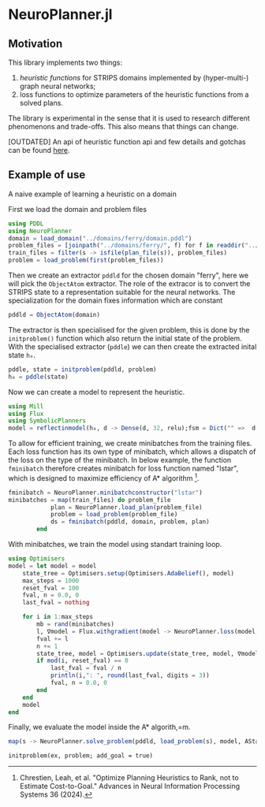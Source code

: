 # NeuroPlanner.jl

## Motivation
This library implements two things:
1. *heuristic functions* for STRIPS domains implemented by (hyper-multi-) graph neural networks; 
2. loss functions to optimize parameters of the heuristic functions from a solved plans.

The library is experimental in the sense that it is used to research different phenomenons and trade-offs.  This also means that things can change.

\[OUTDATED\] An api of heuristic function api and few details and gotchas can be found [here](heuristic.md).

## Example of use

A naive example of learning a heuristic on a domain

First we load the domain and problem files
```julia
using PDDL
using NeuroPlanner
domain = load_domain("../domains/ferry/domain.pddl")
problem_files = [joinpath("../domains/ferry/", f) for f in readdir("../domains/ferry") if endswith(f,".pddl") && f !== "domain.pddl"]
train_files = filter(s -> isfile(plan_file(s)), problem_files)
problem = load_problem(first(problem_files))
```

Then we create an extractor `pddld` for the chosen domain "ferry", here we will pick the `ObjectAtom` extractor. The role of the extracor is to convert the STRIPS state to a representation suitable for the neural networks. The specialization for the domain fixes information which are constant 
```julia
pddld = ObjectAtom(domain)
```
The extractor is then specialised for the given problem, this is done by the `initproblem()` function which also return the initial state of the problem. With the specialised extractor (`pddle`) we can then create the extracted inital state `h₀`.  
```julia
pddle, state = initproblem(pddld, problem)
h₀ = pddle(state)
```
Now we can create a model to represent the heuristic. 
```julia
using Mill
using Flux
using SymbolicPlanners
model = reflectinmodel(h₀, d -> Dense(d, 32, relu);fsm = Dict("" =>  d -> Chain(Dense(d, 32, relu), Dense(32,1))))
```
To allow for efficient training, we create minibatches from the training files. Each loss function has its own type of minibatch, which allows a dispatch of the loss on the type of the minibatch. In below example, the function `fminibatch` therefore creates minibatch for loss function named "lstar", which is designed to maximize efficiency of A* algorithm [^1].
```julia
fminibatch = NeuroPlanner.minibatchconstructor("lstar") 
minibatches = map(train_files) do problem_file
			plan = NeuroPlanner.load_plan(problem_file)
			problem = load_problem(problem_file)
			ds = fminibatch(pddld, domain, problem, plan)
		end
```

With minibatches, we train the model using standart training loop.
```julia
using Optimisers
model = let model = model
	state_tree = Optimisers.setup(Optimisers.AdaBelief(), model) 
	max_steps = 1000
	reset_fval = 100
	fval, n = 0.0, 0
	last_fval = nothing

	for i in 1:max_steps
		mb = rand(minibatches)
		l, ∇model = Flux.withgradient(model -> NeuroPlanner.loss(model, mb), model)
		fval += l
		n += 1
		state_tree, model = Optimisers.update(state_tree, model, ∇model[1]);
		if mod(i, reset_fval) == 0
			last_fval = fval / n
			println(i,": ", round(last_fval, digits = 3))
			fval, n = 0.0, 0
		end
	end
	model
end
```

Finally, we evaluate the model inside the A* algorith,=m.
```julia
map(s -> NeuroPlanner.solve_problem(pddld, load_problem(s), model, AStarPlanner), setdiff(problem_files, train_files))
```

```@docs
initproblem(ex, problem; add_goal = true)
```

[^1]: Chrestien, Leah, et al. "Optimize Planning Heuristics to Rank, not to Estimate Cost-to-Goal." Advances in Neural Information Processing Systems 36 (2024).
